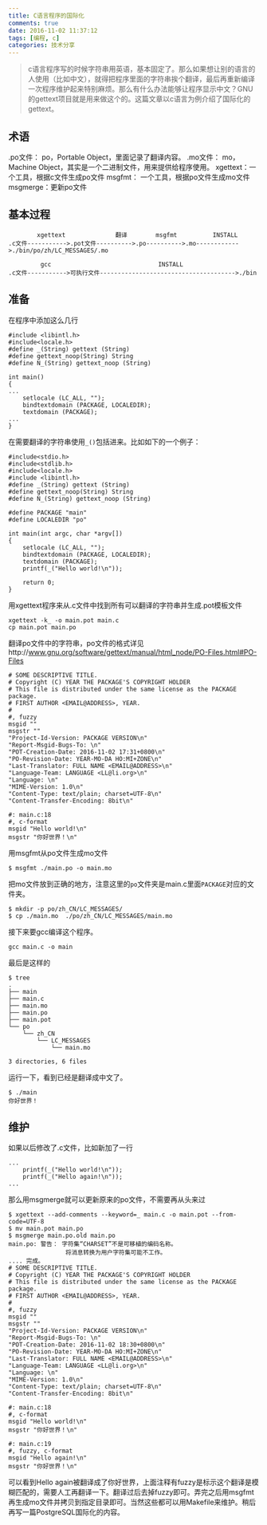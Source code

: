 ```yaml
---
title: C语言程序的国际化
comments: true
date: 2016-11-02 11:37:12
tags: [编程, c]
categories: 技术分享
---
```



> c语言程序写的时候字符串用英语，基本固定了。那么如果想让别的语言的人使用（比如中文），就得把程序里面的字符串挨个翻译，最后再重新编译一次程序维护起来特别麻烦。那么有什么办法能够让程序显示中文？GNU的gettext项目就是用来做这个的。这篇文章以c语言为例介绍了国际化的gettext。



术语
---------
.po文件： po，Portable Object，里面记录了翻译内容。
.mo文件： mo，Machine Object，其实是一个二进制文件，用来提供给程序使用。
xgettext：一个工具，根据c文件生成po文件
msgfmt： 一个工具，根据po文件生成mo文件
msgmerge：更新po文件

基本过程
---------
```
        xgettext              翻译        msgfmt          INSTALL
.c文件----------->.pot文件---------->.po---------->.mo------------>./bin/po/zh/LC_MESSAGES/.mo

         gcc                              INSTALL
.c文件----------->可执行文件-------------------------------------->./bin
```

准备
---------

在程序中添加这么几行
```
#include <libintl.h>
#include<locale.h>
#define _(String) gettext (String)
#define gettext_noop(String) String
#define N_(String) gettext_noop (String)

int main()
{
...
    setlocale (LC_ALL, "");
    bindtextdomain (PACKAGE, LOCALEDIR);
    textdomain (PACKAGE);
...
}

```
在需要翻译的字符串使用`_()`包括进来。比如如下的一个例子：
```
#include<stdio.h>                                                               
#include<stdlib.h>
#include<locale.h>
#include <libintl.h>
#define _(String) gettext (String)
#define gettext_noop(String) String
#define N_(String) gettext_noop (String)

#define PACKAGE "main"
#define LOCALEDIR "po"

int main(int argc, char *argv[])
{
    setlocale (LC_ALL, "");
    bindtextdomain (PACKAGE, LOCALEDIR);
    textdomain (PACKAGE);
    printf(_("Hello world!\n"));

    return 0;
}

```
用xgettext程序来从.c文件中找到所有可以翻译的字符串并生成.pot模板文件
```
xgettext -k_ -o main.pot main.c 
cp main.pot main.po
```
翻译po文件中的字符串，po文件的格式详见http://www.gnu.org/software/gettext/manual/html_node/PO-Files.html#PO-Files
```
# SOME DESCRIPTIVE TITLE.                                                       
# Copyright (C) YEAR THE PACKAGE'S COPYRIGHT HOLDER
# This file is distributed under the same license as the PACKAGE package.
# FIRST AUTHOR <EMAIL@ADDRESS>, YEAR.
#
#, fuzzy
msgid ""
msgstr ""
"Project-Id-Version: PACKAGE VERSION\n"
"Report-Msgid-Bugs-To: \n"
"POT-Creation-Date: 2016-11-02 17:31+0800\n"
"PO-Revision-Date: YEAR-MO-DA HO:MI+ZONE\n"
"Last-Translator: FULL NAME <EMAIL@ADDRESS>\n"
"Language-Team: LANGUAGE <LL@li.org>\n"
"Language: \n"
"MIME-Version: 1.0\n"
"Content-Type: text/plain; charset=UTF-8\n"
"Content-Transfer-Encoding: 8bit\n"

#: main.c:18
#, c-format
msgid "Hello world!\n"
msgstr "你好世界！\n"

```
用msgfmt从po文件生成mo文件

```
$ msgfmt ./main.po -o main.mo
```

把mo文件放到正确的地方，注意这里的`po`文件夹是main.c里面`PACKAGE`对应的文件夹。
```
$ mkdir -p po/zh_CN/LC_MESSAGES/
$ cp ./main.mo  ./po/zh_CN/LC_MESSAGES/main.mo
```
接下来要gcc编译这个程序。
```
gcc main.c -o main
```
最后是这样的
```
$ tree
.
├── main
├── main.c
├── main.mo
├── main.po
├── main.pot
└── po
    └── zh_CN
        └── LC_MESSAGES
            └── main.mo

3 directories, 6 files
```

运行一下，看到已经是翻译成中文了。
```
$ ./main 
你好世界！
```

维护
---------

如果以后修改了.c文件，比如新加了一行
```
...
    printf(_("Hello world!\n"));
    printf(_("Hello again!\n"));
...
```
那么用msgmerge就可以更新原来的po文件，不需要再从头来过
```
$ xgettext --add-comments --keyword=_ main.c -o main.pot --from-code=UTF-8
$ mv main.pot main.po
$ msgmerge main.po.old main.po
main.po: 警告： 字符集“CHARSET”不是可移植的编码名称。
                将消息转换为用户字符集可能不工作。
.... 完成。
# SOME DESCRIPTIVE TITLE.
# Copyright (C) YEAR THE PACKAGE'S COPYRIGHT HOLDER
# This file is distributed under the same license as the PACKAGE package.
# FIRST AUTHOR <EMAIL@ADDRESS>, YEAR.
#
#, fuzzy
msgid ""
msgstr ""
"Project-Id-Version: PACKAGE VERSION\n"
"Report-Msgid-Bugs-To: \n"
"POT-Creation-Date: 2016-11-02 18:30+0800\n"
"PO-Revision-Date: YEAR-MO-DA HO:MI+ZONE\n"
"Last-Translator: FULL NAME <EMAIL@ADDRESS>\n"
"Language-Team: LANGUAGE <LL@li.org>\n"
"Language: \n"
"MIME-Version: 1.0\n"
"Content-Type: text/plain; charset=UTF-8\n"
"Content-Transfer-Encoding: 8bit\n"

#: main.c:18
#, c-format
msgid "Hello world!\n"
msgstr "你好世界！\n"

#: main.c:19
#, fuzzy, c-format
msgid "Hello again!\n"
msgstr "你好世界！\n"

```

可以看到Hello again被翻译成了你好世界，上面注释有fuzzy是标示这个翻译是模糊匹配的，需要人工再翻译一下。翻译过后去掉fuzzy即可。弄完之后用msgfmt再生成mo文件并拷贝到指定目录即可。当然这些都可以用Makefile来维护。稍后再写一篇PostgreSQL国际化的内容。
